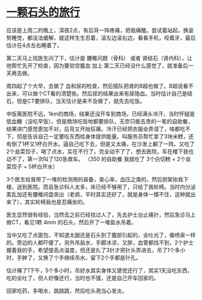 # [一颗石头的旅行](https://github.com/bonfy/gitblog/issues/15)

应该是上周二的晚上，深夜2点，有后背一阵疼痛，把我痛醒。尝试着站起，换姿势睡觉，都没法缓解，就这样生生忍着，滚左边滚右边，看看手机，咬着牙，最后估计在4点左右睡着了。

第二天马上找医生问了下，估计是 腰椎问题（骨科） 或者 肾结石（肾内科），让他帮忙先开了检查，因为要验空腹血 加上 第二天已经没什么感觉了，就准备后一天再去做。

周四起了个大早，去做了 血和尿的检查，然后插队把肾的B超也做了。B超说看不出来，可以做个CT看的清楚些。然后尿的结果出来有尿隐血。当时估计自己是结石，但是CT要排队，当天估计是来不及做了，就先去吃饭。

中饭离医院不远，1km的商场，结果还没开车到商场，已经满头冷汗，当时怀疑是低血糖（没吃早饭），但是商场吃饭地都要排队，无奈只能去贵的一笔的自助餐，结果进门感觉更加不对，后背又开始狂痛，冷汗已经把衣服全弄湿了，啥都吃不下，但是告诉自己一定要吃东西给身体提供能量。叫服务员帮忙拿了3块米糕，还有倒了1杯又1杯白开水。逼自己吃下去，但是又太痛，在沙发上躺了一阵。又吃了2个韭菜饺子，喝了点水，实在不行了，完全动不了了，想去医院，车在楼下我也动不了，第一次叫了120急救车。
（350 的自助餐 我就吃了 3个白切糕 + 2个韭菜饺子 + 5杯白开水）

3个医生给我带了一堆的检测用的装备，查心率，血压之类的，然后担架抬我下楼，送到医院。而且急诊科人太多，床已经不够用了，只给了我轮椅。当时内分泌紊乱加还有腰椎间盘突出（老病，平时其实还好了，就是身体一撑不住，这种就出来了），其实轮椅我也是忍痛坐的。

医生显然很有经验，当然去之前已经找过人了，先去护士台止痛针，然后急诊马上做CT，看见1颗 4mm 的石头，然后开了一堆盐水吊着。

当中又吃了点面包，不知道太甜还是石头到了腹部引起的，全吐光了，像喷泉一样的。旁边的人都吓傻了。另外吊盐水，手脚冰凉，又胖，血管都找不到，2个护士握着我的手，希望提高点温度，但还是扎了3针才把针头弄进去，吊了1个多小时，手肿了，又换了个手继续吊水，留下2个手都是针孔。


估计痛了1下午，5个多小时，吊好水其实身体又感觉还行了，其实1天没吃东西，吃的全吐了，但人好像还行，当时也不饿，还是自己开车回家的。

回家吃药，多喝水，跳跳跳，然后吃头孢当心发炎。
